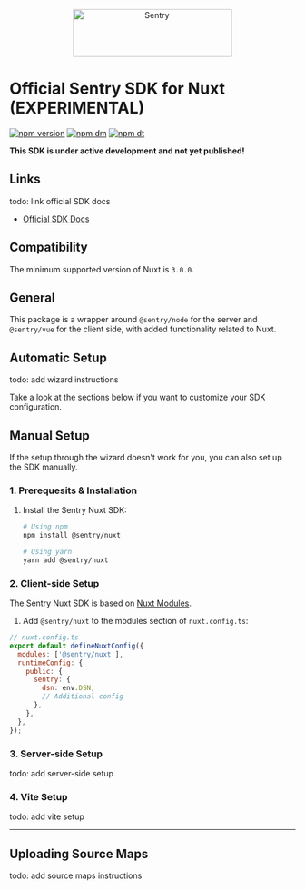 <p align="center">
  <a href="https://sentry.io/?utm_source=github&utm_medium=logo" target="_blank">
    <img src="https://sentry-brand.storage.googleapis.com/sentry-wordmark-dark-280x84.png" alt="Sentry" width="280" height="84">
  </a>
</p>

# Official Sentry SDK for Nuxt (EXPERIMENTAL)

[![npm version](https://img.shields.io/npm/v/@sentry/nuxt.svg)](https://www.npmjs.com/package/@sentry/nuxt)
[![npm dm](https://img.shields.io/npm/dm/@sentry/nuxt.svg)](https://www.npmjs.com/package/@sentry/nuxt)
[![npm dt](https://img.shields.io/npm/dt/@sentry/nuxt.svg)](https://www.npmjs.com/package/@sentry/nuxt)

**This SDK is under active development and not yet published!**

## Links

todo: link official SDK docs

- [Official SDK Docs](https://docs.sentry.io/platforms/javascript/)

## Compatibility

The minimum supported version of Nuxt is `3.0.0`.

## General

This package is a wrapper around `@sentry/node` for the server and `@sentry/vue` for the client side, with added
functionality related to Nuxt.

## Automatic Setup

todo: add wizard instructions

Take a look at the sections below if you want to customize your SDK configuration.

## Manual Setup

If the setup through the wizard doesn't work for you, you can also set up the SDK manually.

### 1. Prerequesits & Installation

1. Install the Sentry Nuxt SDK:

   ```bash
   # Using npm
   npm install @sentry/nuxt

   # Using yarn
   yarn add @sentry/nuxt
   ```

### 2. Client-side Setup

The Sentry Nuxt SDK is based on [Nuxt Modules](https://nuxt.com/docs/api/kit/modules).

1. Add `@sentry/nuxt` to the modules section of `nuxt.config.ts`:

```javascript
// nuxt.config.ts
export default defineNuxtConfig({
  modules: ['@sentry/nuxt'],
  runtimeConfig: {
    public: {
      sentry: {
        dsn: env.DSN,
        // Additional config
      },
    },
  },
});
```

### 3. Server-side Setup

todo: add server-side setup

### 4. Vite Setup

todo: add vite setup

---

## Uploading Source Maps

todo: add source maps instructions
